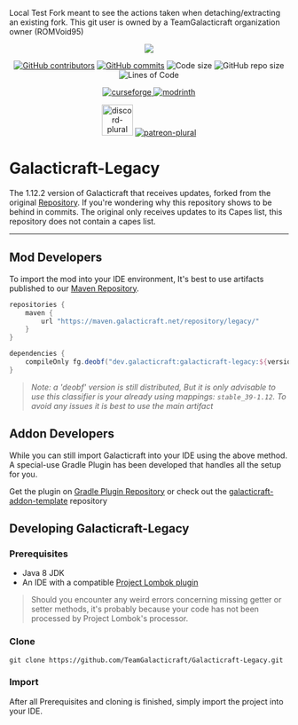 Local Test Fork meant to see the actions taken when detaching/extracting an existing fork. This git user is owned by a TeamGalacticraft organization owner (ROMVoid95)

<p align="center"><img src="https://cloud.githubusercontent.com/assets/6842258/25335525/4f21552e-28eb-11e7-91bb-de5e1ef602da.jpg"></p>

<p align="center">
  <a href="https://github.com/TeamGalacticraft/Galacticraft-Legacy/graphs/contributors/"><img src="https://img.shields.io/github/contributors/TeamGalacticraft/Galacticraft-Legacy.svg" alt="GitHub contributors"/></a>
  <a href="https://github.com/TeamGalacticraft/Galacticraft-Legacy/commit/"><img src="https://img.shields.io/github/commits-since/TeamGalacticraft/Galacticraft-Legacy/first-commit" alt="GitHub commits"/></a>
  <img src="https://img.shields.io/github/languages/code-size/TeamGalacticraft/Galacticraft-Legacy.svg" alt="Code size"/>
  <img src="https://img.shields.io/github/repo-size/TeamGalacticraft/Galacticraft-Legacy.svg" alt="GitHub repo size"/>
  <img src="https://tokei.rs/b1/github/cabaletta/baritone?category=code" alt="Lines of Code"/>
</p>
<p align="center">
  <a href="https://www.curseforge.com/minecraft/mc-mods/galacticraft-legacy"><img alt="curseforge" src="https://cdn.jsdelivr.net/npm/@intergrav/devins-badges@3/assets/compact/available/curseforge_vector.svg">
  <a href="https://modrinth.com/mod/galacticraft-legacy"><img alt="modrinth" src="https://cdn.jsdelivr.net/npm/@intergrav/devins-badges@3/assets/compact/available/modrinth_vector.svg">
</p>
<p align="center"> 
  <a href="https://discord.galacticraft.net/"><img alt="discord-plural" height="56" src="https://cdn.jsdelivr.net/npm/@intergrav/devins-badges@3/assets/cozy/social/discord-plural_vector.svg"></a>
  <a href="https://patreon.com/teamgalacticraft"><img alt="patreon-plural" src="https://cdn.jsdelivr.net/npm/@intergrav/devins-badges@3/assets/cozy/donate/patreon-plural_vector.svg"></a>
</p>

Galacticraft-Legacy
============

The 1.12.2 version of Galacticraft that receives updates, forked from the original [Repository](https://github.com/micdoodle8/Galacticraft). If you're wondering why this repository shows to be behind in commits. The original only receives updates to its Capes list, this repository does not contain a capes list.

------

## Mod Developers

To import the mod into your IDE environment, It's best to use artifacts published to our [Maven Repository](https://maven.galacticraft.net/).
```gradle
repositories {
    maven {
        url "https://maven.galacticraft.net/repository/legacy/"
    }
}

dependencies {
    compileOnly fg.deobf("dev.galacticraft:galacticraft-legacy:${version}")
}
```
> *Note: a 'deobf' version is still distributed, But it is only advisable to use this classifier is your already using mappings: `stable_39-1.12`. To avoid any issues it is best to use the main artifact*

## Addon Developers

While you can still import Galacticraft into your IDE using the above method. A special-use Gradle Plugin has been developed that handles all the setup for you. 

Get the plugin on [Gradle Plugin Repository](https://plugins.gradle.org/plugin/net.galacticraft.addon) or check out the [galacticraft-addon-template](https://github.com/TeamGalacticraft/galacticraft-addon-template) repository

## Developing Galacticraft-Legacy

### Prerequisites
* Java 8 JDK
* An IDE with a compatible [Project Lombok plugin](https://projectlombok.org/download)

>Should you encounter any weird errors concerning missing getter or setter methods, it's probably because your code has not been processed by Project Lombok's processor.

### Clone

`git clone https://github.com/TeamGalacticraft/Galacticraft-Legacy.git`

### Import

After all Prerequisites and cloning is finished, simply import the project into your IDE.
